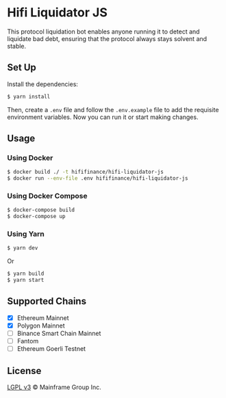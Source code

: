 # Hifi Liquidator JS

This protocol liquidation bot enables anyone running it to detect and liquidate bad debt, ensuring that the protocol always stays solvent and stable.

## Set Up

Install the dependencies:

```bash
$ yarn install
```

Then, create a `.env` file and follow the `.env.example` file to add the requisite environment variables. Now you can
run it or start making changes.

## Usage

### Using Docker

```bash
$ docker build ./ -t hififinance/hifi-liquidator-js
$ docker run --env-file .env hififinance/hifi-liquidator-js
```

### Using Docker Compose

```bash
$ docker-compose build
$ docker-compose up
```

### Using Yarn

```bash
$ yarn dev
```

Or

```bash
$ yarn build
$ yarn start
```

## Supported Chains

- [x] Ethereum Mainnet
- [x] Polygon Mainnet
- [ ] Binance Smart Chain Mainnet
- [ ] Fantom
- [ ] Ethereum Goerli Testnet

## License

[LGPL v3](./LICENSE.md) © Mainframe Group Inc.
